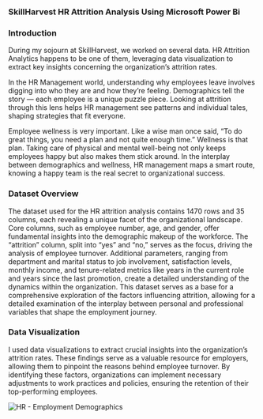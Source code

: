 ### SkillHarvest HR Attrition Analysis Using Microsoft Power Bi

### Introduction
During my sojourn at SkillHarvest, we worked on several data. HR Attrition Analytics happens to be one of them, leveraging data visualization to extract key insights concerning the organization’s attrition rates.

In the HR Management world, understanding why employees leave involves digging into who they are and how they’re feeling. Demographics tell the story — each employee is a unique puzzle piece. Looking at attrition through this lens helps HR management see patterns and individual tales, shaping strategies that fit everyone.

Employee wellness is very important. Like a wise man once said, “To do great things, you need a plan and not quite enough time.” Wellness is that plan. Taking care of physical and mental well-being not only keeps employees happy but also makes them stick around. In the interplay between demographics and wellness, HR management maps a smart route, knowing a happy team is the real secret to organizational success.

### Dataset Overview
The dataset used for the HR attrition analysis contains 1470 rows and 35 columns, each revealing a unique facet of the organizational landscape. Core columns, such as employee number, age, and gender, offer fundamental insights into the demographic makeup of the workforce. The “attrition” column, split into “yes” and “no,” serves as the focus, driving the analysis of employee turnover. Additional parameters, ranging from department and marital status to job involvement, satisfaction levels, monthly income, and tenure-related metrics like years in the current role and years since the last promotion, create a detailed understanding of the dynamics within the organization. This dataset serves as a base for a comprehensive exploration of the factors influencing attrition, allowing for a detailed examination of the interplay between personal and professional variables that shape the employment journey.

### Data Visualization
I used data visualizations to extract crucial insights into the organization’s attrition rates. These findings serve as a valuable resource for employers, allowing them to pinpoint the reasons behind employee turnover. By identifying these factors, organizations can implement necessary adjustments to work practices and policies, ensuring the retention of their top-performing employees.

![HR - Employment Demographics](https://github.com/user-attachments/assets/0fe7b241-6687-4f9d-bd5e-3ed4ad5c0e60)
